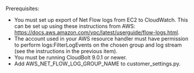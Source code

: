 Prerequisites:
 * You must set up export of Net Flow logs from EC2 to CloudWatch. This can be set up using these instructions from AWS: https://docs.aws.amazon.com/vpc/latest/userguide/flow-logs.html.
 * The account used in your AWS resource handler must have permission to perform logs:FilterLogEvents on the chosen group and log stream (see the instructions in the previous item).
 * You must be running CloudBolt 9.0.1 or newer.
 * Add AWS_NET_FLOW_LOG_GROUP_NAME to customer_settings.py.
